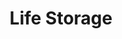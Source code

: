 ---
title: "Life Storage"
url: /greenville/life-storage-wade-hampton-boulevard/
shop: storage rental
---